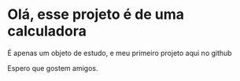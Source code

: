 # Olá, esse projeto é de uma calculadora
É apenas um objeto de estudo, e meu primeiro projeto aqui no github

Espero que gostem amigos.
